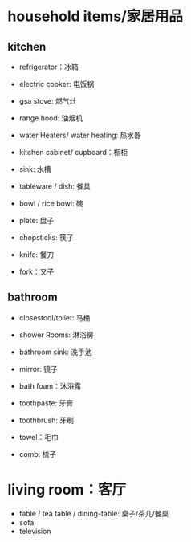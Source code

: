 # household items/家居用品

## kitchen

* refrigerator：冰箱
* electric cooker: 电饭锅
* gsa stove: 燃气灶
* range hood: 油烟机
* water Heaters/ water heating: 热水器
* kitchen cabinet/ cupboard：橱柜
* sink: 水槽

* tableware / dish: 餐具
* bowl / rice bowl: 碗
* plate: 盘子
* chopsticks: 筷子
* knife: 餐刀
* fork：叉子


## bathroom

* closestool/toilet: 马桶
* shower Rooms: 淋浴房
* bathroom sink: 洗手池

* mirror: 镜子
* bath foam：沐浴露
* toothpaste: 牙膏
* toothbrush: 牙刷
* towel：毛巾
* comb: 梳子

# living room：客厅

* table / tea table / dining-table: 桌子/茶几/餐桌
* sofa
* television

